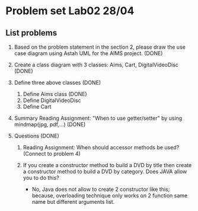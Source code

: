 
# Problem set Lab02 28/04


## List problems

1. Based on the problem statement in the section 2, please draw the use case diagram using Astah UML for
the AIMS project. (DONE)

2. Create a class diagram with 3 classes: Aims, Cart, DigitalVideoDisc (DONE)

3. Define three above classes	(DONE)
	1. Define Aims class (DONE)
	2. Define DigitalVideoDisc
	3. Define Cart

4. Summary Reading Assignment: "When to use getter/setter" by using mindmap(jpg, pdf,...)  (DONE)

5. Questions 	(DONE)
	1. Reading Assignment: When should accessor methods be used? (Connect to problem 4) 
	
	2. If you create a constructor method to build a DVD by title then create a constructor method to build a DVD by category. Does JAVA allow you to do this?
		- No, Java does not allow to create 2 constructor like this; because, overloading technique only works on 2 function same name but different arguments list.
